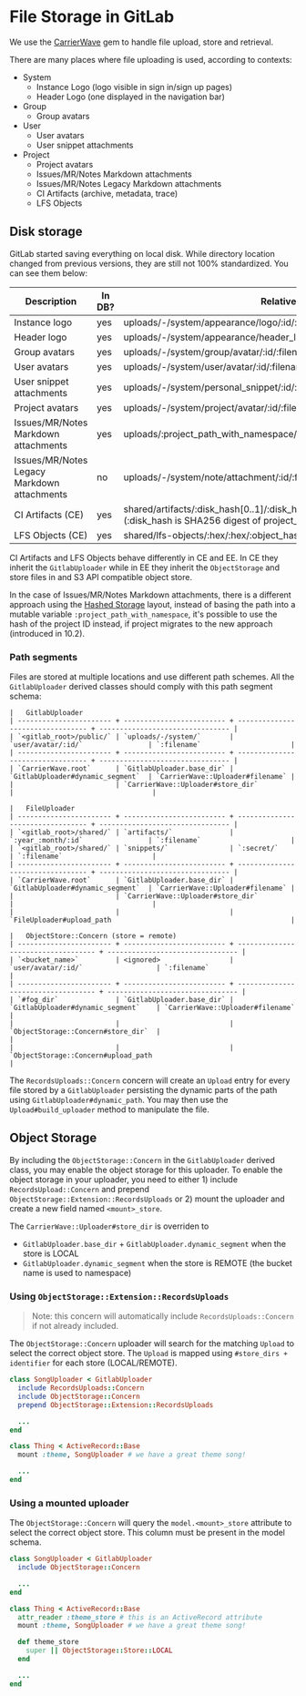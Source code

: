 # File Storage in GitLab

We use the [CarrierWave] gem to handle file upload, store and retrieval.

There are many places where file uploading is used, according to contexts:

* System
  - Instance Logo (logo visible in sign in/sign up pages)
  - Header Logo (one displayed in the navigation bar)
* Group
  - Group avatars
* User
  - User avatars
  - User snippet attachments
* Project
  - Project avatars
  - Issues/MR/Notes Markdown attachments
  - Issues/MR/Notes Legacy Markdown attachments
  - CI Artifacts (archive, metadata, trace)
  - LFS Objects


## Disk storage

GitLab started saving everything on local disk. While directory location changed from previous versions,
they are still not 100% standardized. You can see them below:

| Description                           | In DB? | Relative path (from CarrierWave.root)                       | Uploader class         | model_type |
| ------------------------------------- | ------ | ----------------------------------------------------------- | ---------------------- | ---------- |
| Instance logo                         | yes    | uploads/-/system/appearance/logo/:id/:filename              | `AttachmentUploader`   | Appearance |
| Header logo                           | yes    | uploads/-/system/appearance/header_logo/:id/:filename       | `AttachmentUploader`   | Appearance |
| Group avatars                         | yes    | uploads/-/system/group/avatar/:id/:filename                 | `AvatarUploader`       | Group      |
| User avatars                          | yes    | uploads/-/system/user/avatar/:id/:filename                  | `AvatarUploader`       | User       |
| User snippet attachments              | yes    | uploads/-/system/personal_snippet/:id/:random_hex/:filename | `PersonalFileUploader` | Snippet    |
| Project avatars                       | yes    | uploads/-/system/project/avatar/:id/:filename               | `AvatarUploader`       | Project    |
| Issues/MR/Notes Markdown attachments        | yes    | uploads/:project_path_with_namespace/:random_hex/:filename  | `FileUploader`         | Project    |
| Issues/MR/Notes Legacy Markdown attachments | no     | uploads/-/system/note/attachment/:id/:filename              | `AttachmentUploader`   | Note       |
| CI Artifacts (CE)                     | yes    | shared/artifacts/:disk_hash[0..1]/:disk_hash[2..3]/:disk_hash/:year_:month_:date/:job_id/:job_artifact_id (:disk_hash is SHA256 digest of project_id) | `JobArtifactUploader`  | Ci::JobArtifact  |
| LFS Objects  (CE)                     | yes    | shared/lfs-objects/:hex/:hex/:object_hash                   | `LfsObjectUploader`    | LfsObject  |

CI Artifacts and LFS Objects behave differently in CE and EE. In CE they inherit the `GitlabUploader`
while in EE they inherit the `ObjectStorage` and store files in and S3 API compatible object store.

In the case of Issues/MR/Notes Markdown attachments, there is a different approach using the [Hashed Storage] layout,
instead of basing the path into a mutable variable `:project_path_with_namespace`, it's possible to use the
hash of the project ID instead, if project migrates to the new approach (introduced in 10.2).

### Path segments

Files are stored at multiple locations and use different path schemes. 
All the `GitlabUploader` derived classes should comply with this path segment schema:

```
|   GitlabUploader
| ----------------------- + ------------------------- + --------------------------------- + -------------------------------- |
| `<gitlab_root>/public/` | `uploads/-/system/`       | `user/avatar/:id/`                | `:filename`                      |
| ----------------------- + ------------------------- + --------------------------------- + -------------------------------- |
| `CarrierWave.root`      | `GitlabUploader.base_dir` | `GitlabUploader#dynamic_segment`  | `CarrierWave::Uploader#filename` |
|                         | `CarrierWave::Uploader#store_dir`                             |                                  | 

|   FileUploader
| ----------------------- + ------------------------- + --------------------------------- + -------------------------------- |
| `<gitlab_root>/shared/` | `artifacts/`              | `:year_:month/:id`                | `:filename`                      |
| `<gitlab_root>/shared/` | `snippets/`               | `:secret/`                        | `:filename`                      |
| ----------------------- + ------------------------- + --------------------------------- + -------------------------------- |
| `CarrierWave.root`      | `GitlabUploader.base_dir` | `GitlabUploader#dynamic_segment`  | `CarrierWave::Uploader#filename` |
|                         | `CarrierWave::Uploader#store_dir`                             |                                  | 
|                         |                           | `FileUploader#upload_path                                            |

|   ObjectStore::Concern (store = remote)
| ----------------------- + ------------------------- + ----------------------------------- + -------------------------------- |
| `<bucket_name>`         | <ignored>                 | `user/avatar/:id/`                  | `:filename`                      |
| ----------------------- + ------------------------- + ----------------------------------- + -------------------------------- |
| `#fog_dir`              | `GitlabUploader.base_dir` | `GitlabUploader#dynamic_segment`    | `CarrierWave::Uploader#filename` |
|                         |                           | `ObjectStorage::Concern#store_dir`  |                                  | 
|                         |                           | `ObjectStorage::Concern#upload_path                                    |
```

The `RecordsUploads::Concern` concern will create an `Upload` entry for every file stored by a `GitlabUploader` persisting the dynamic parts of the path using
`GitlabUploader#dynamic_path`. You may then use the `Upload#build_uploader` method to manipulate the file.

## Object Storage

By including the `ObjectStorage::Concern` in the `GitlabUploader` derived class, you may enable the object storage for this uploader. To enable the object storage
in your uploader, you need to either 1) include `RecordsUpload::Concern` and prepend `ObjectStorage::Extension::RecordsUploads` or 2) mount the uploader and create a new field named `<mount>_store`.

The `CarrierWave::Uploader#store_dir` is overriden to

 - `GitlabUploader.base_dir` + `GitlabUploader.dynamic_segment` when the store is LOCAL
 - `GitlabUploader.dynamic_segment` when the store is REMOTE (the bucket name is used to namespace)

### Using `ObjectStorage::Extension::RecordsUploads`

> Note: this concern will automatically include `RecordsUploads::Concern` if not already included.

The `ObjectStorage::Concern` uploader will search for the matching `Upload` to select the correct object store. The `Upload` is mapped using `#store_dirs + identifier` for each store (LOCAL/REMOTE).

```ruby
class SongUploader < GitlabUploader
  include RecordsUploads::Concern
  include ObjectStorage::Concern
  prepend ObjectStorage::Extension::RecordsUploads

  ...
end

class Thing < ActiveRecord::Base
  mount :theme, SongUploader # we have a great theme song!

  ...
end
```

### Using a mounted uploader

The `ObjectStorage::Concern` will query the `model.<mount>_store` attribute to select the correct object store.
This column must be present in the model schema.

```ruby
class SongUploader < GitlabUploader
  include ObjectStorage::Concern

  ...
end

class Thing < ActiveRecord::Base
  attr_reader :theme_store # this is an ActiveRecord attribute
  mount :theme, SongUploader # we have a great theme song!

  def theme_store
    super || ObjectStorage::Store::LOCAL
  end

  ...
end
```

[CarrierWave]: https://github.com/carrierwaveuploader/carrierwave
[Hashed Storage]: ../administration/repository_storage_types.md
